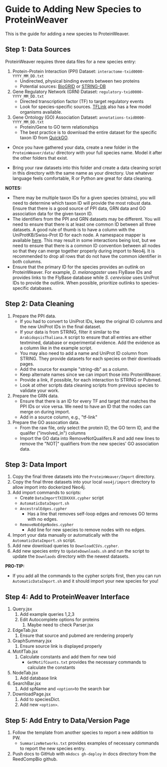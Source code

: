 # Guide to Adding New Species to ProteinWeaver

This is the guide for adding a new species to ProteinWeaver.

## Step 1: Data Sources
ProteinWeaver requires three data files for a new species entry:
1. Protein-Protein Interaction (PPI) Dataset: `interactome-txid0000-YYYY_MM_DD.txt`
    - Undirected, physical binding events between two proteins
    - Potential sources: [BioGRID](https://downloads.thebiogrid.org/File/BioGRID/Latest-Release/BIOGRID-ORGANISM-LATEST.tab3.zip) or [STRING-DB](https://string-db.org/cgi/download?)
2. Gene Regulatory Network (GRN) Dataset: `regulatory-txid0000-YYYY_MM_DD.txt`
    - Directed transcription factor (TF) to target regulatory events
    - Look for species-specific sources. [TFLink](https://tflink.net/download/) also has a few model organisms available.
3. Gene Ontology (GO) Association Dataset: `annotations-txid0000-YYYY_MM_DD.txt`
    - Protein/Gene to GO term relationships
    - The best practice is to download the entire dataset for the specific taxon ID from [QuickGO](https://www.ebi.ac.uk/QuickGO/annotations?taxonId=000000&taxonUsage=descendants&geneProductSubset=Swiss-Prot&geneProductType=protein).

- Once you have gathered your data, create a new folder in the `ProteinWeaver/data/` directory with your full species name. Model it after the other folders that exist.

- Bring your raw datasets into this folder and create a data cleaning script in this directory with the same name as your directory. Use whatever language feels comfortable, R or Python are great for data cleaning.

**NOTES:**
- There may be multiple taxon IDs for a given species (strains), you will need to determine which taxon ID will provide the most robust data. Ensure that there is a good source of PPI data, GRN data and GO association data for the given taxon ID.
- The identifiers from the PPI and GRN datasets may be different. You will need to ensure that there is at least one common ID between all three datasets. A good rule of thumb is to have a column with the UniProtKB/Swiss-Prot ID for each node. A namespace mapper is available [here](https://www.uniprot.org/id-mapping). This may result in some interactions being lost, but we need to ensure that there is a common ID convention between all nodes so that they can merge together properly during import to Neo4j. It is recommended to drop all rows that do not have the common identifier in both columns.
- Ensure that the primary ID for the species provides an outlink on ProteinWeaver. For example, *D. melanogaster* uses FlyBase IDs and provides links to the FlyBase database while *S. cerevisiae* uses UniProt IDs to provide the outlink. When possible, prioritize outlinks to species-specific databases.

## Step 2: Data Cleaning

1. Prepare the PPI data.
    - If you had to convert to UniProt IDs, keep the original ID columns and the new UniProt IDs in the final dataset.
    - If your data is from STRING, filter it similar to the `ArabidopsisThaliana.R` script to ensure that all entries are either textmined, database or experimental evidence. Add the evidence as a column like in the example script.
    - You may also need to add a name and UniProt ID column from STRING. They provide datasets for each species on their downloads pages.
    - Add the source for example "string-db" as a column.
    - Keep alternate names since we can import those into ProteinWeaver.
    - Provide a link, if possible, for each interaction to STRING or Pubmed.
    - Look at other scripts data cleaning scripts from previous species to validate your work.
2. Prepare the GRN data.
    - Ensure that there is an ID for every TF and target that matches the PPI IDs or vice versa. We need to have an ID that the nodes can merge on during import.
    - Add in a source column, e.g., "tf-link"
3. Prepare the GO assocation data.
    - From the raw file, only select the protein ID, the GO term ID, and the qualifer ("involved_in") columns
    - Import the GO data into RemoveNotQualifers.R and add new lines to remove the "NOT|" qualifiers from the new species' GO association data.

## Step 3: Data Import

1. Copy the final three datasets into the `ProteinWeaver/Import` directory.
2. Copy the final three datasets into your local `neo4j/import` directory to allow import into dockerized Neo4j.
3. Add import commands to scripts:
    - Create `DataImportTXIDXXXX.cypher` script
    - `AutomaticDataImport.sh`
    - `AncestralEdges.cypher`
        - Has a line that removes self-loop edges and removes GO terms with no edges.
    - `RemoveNoEdgeNodes.cypher`
        - Add line for new species to remove nodes with no edges.
4. Import your data manually or automatically with the `AutomaticDataImport.sh` script.
5. Add new download queries to `DownloadCSVs.cypher`.
6. Add new species entry to `UpdateDownloads.sh` and run the script to update the `Downlaods` directory with the newest datasets.

**PRO-TIP:**
- If you add all the commands to the cypher scripts first, then you can run `AutomaticDataImport.sh` and it should import your new species for you!

## Step 4: Add to ProteinWeaver Interface

1. Query.jsx
    1. Add example queries 1,2,3
    2. Edit Autocomplete options for proteins
        1. Maybe need to check Parser.jsx
2. EdgeTab.jsx
    1. Ensure that source and pubmed are rendering properly
3. GraphSummary.jsx
    1. Ensure source link is displayed properly
4. MotifTab.jsx
    1. Calculate constants and add them for new txid
        - `GetMotifCounts.txt` provides the necessary commands to calculate the constants
5. NodeTab.jsx
    1. Add database link
6. SearchBar.jsx
    1. Add spName and `<option>`to the search bar
7. DownloadPage.jsx
    1. Add to speciesDict.
    2. Add new `<option>`.

## Step 5: Add Entry to Data/Version Page
1. Follow the template from another species to report a new addition to PW.
    - `SummarizeNetworks.txt` provides examples of necessary commands to report the new species entry.
2. Push docs to GitHub with `mkdocs gh-deploy` in docs directory from the ReedCompBio github.